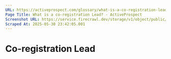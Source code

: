 ```yaml
---
URL: https://activeprospect.com/glossary/what-is-a-co-registration-lead/?utm_medium=Email&utm_source=Website&utm_campaign=AP-Email-InsideCBM-Nov
Page Title: What is a co-registration Lead? - ActiveProspect
Screenshot URL: https://service.firecrawl.dev/storage/v1/object/public/media/screenshot-e7b75565-bc9a-49e9-a24c-8d8e6524559d.png
Scraped At: 2025-05-30 23:42:05.001
---
```

# Co-registration Lead



